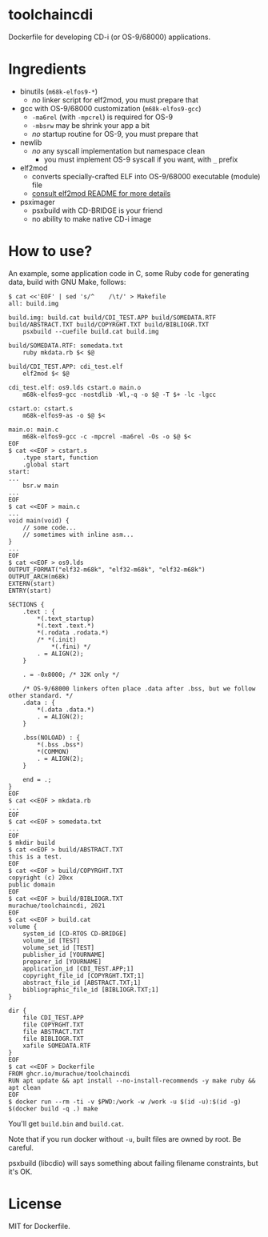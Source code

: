 # toolchaincdi

Dockerfile for developing CD-i (or OS-9/68000) applications.

# Ingredients

- binutils (`m68k-elfos9-*`)
    - _no_ linker script for elf2mod, you must prepare that
- gcc with OS-9/68000 customization (`m68k-elfos9-gcc`)
    - `-ma6rel` (with `-mpcrel`) is required for OS-9
    - `-mbsrw` may be shrink your app a bit
    - _no_ startup routine for OS-9, you must prepare that
- newlib
    - _no_ any syscall implementation but namespace clean
        - you must implement OS-9 syscall if you want, with `_` prefix
- elf2mod
    - converts specially-crafted ELF into OS-9/68000 executable (module) file
    - [consult elf2mod README for more details](https://github.com/murachue/elf2mod/blob/main/README.md)
- psximager
    - psxbuild with CD-BRIDGE is your friend
    - no ability to make native CD-i image

# How to use?

An example, some application code in C, some Ruby code for generating data, build with GNU Make, follows:

```
$ cat <<'EOF' | sed 's/^    /\t/' > Makefile
all: build.img

build.img: build.cat build/CDI_TEST.APP build/SOMEDATA.RTF build/ABSTRACT.TXT build/COPYRGHT.TXT build/BIBLIOGR.TXT
    psxbuild --cuefile build.cat build.img

build/SOMEDATA.RTF: somedata.txt
    ruby mkdata.rb $< $@

build/CDI_TEST.APP: cdi_test.elf
    elf2mod $< $@

cdi_test.elf: os9.lds cstart.o main.o
    m68k-elfos9-gcc -nostdlib -Wl,-q -o $@ -T $+ -lc -lgcc

cstart.o: cstart.s
    m68k-elfos9-as -o $@ $<

main.o: main.c
    m68k-elfos9-gcc -c -mpcrel -ma6rel -Os -o $@ $<
EOF
$ cat <<EOF > cstart.s
    .type start, function
    .global start
start:
...
    bsr.w main
...
EOF
$ cat <<EOF > main.c
...
void main(void) {
    // some code...
    // sometimes with inline asm...
}
...
EOF
$ cat <<EOF > os9.lds
OUTPUT_FORMAT("elf32-m68k", "elf32-m68k", "elf32-m68k")
OUTPUT_ARCH(m68k)
EXTERN(start)
ENTRY(start)

SECTIONS {
    .text : {
        *(.text_startup)
        *(.text .text.*)
        *(.rodata .rodata.*)
        /* *(.init)
            *(.fini) */
        . = ALIGN(2);
    }

    . = -0x8000; /* 32K only */

    /* OS-9/68000 linkers often place .data after .bss, but we follow other standard. */
    .data : {
        *(.data .data.*)
        . = ALIGN(2);
    }

    .bss(NOLOAD) : {
        *(.bss .bss*)
        *(COMMON)
        . = ALIGN(2);
    }

    end = .;
}
EOF
$ cat <<EOF > mkdata.rb
...
EOF
$ cat <<EOF > somedata.txt
...
EOF
$ mkdir build
$ cat <<EOF > build/ABSTRACT.TXT
this is a test.
EOF
$ cat <<EOF > build/COPYRGHT.TXT
copyright (c) 20xx
public domain
EOF
$ cat <<EOF > build/BIBLIOGR.TXT
murachue/toolchaincdi, 2021
EOF
$ cat <<EOF > build.cat
volume {
    system_id [CD-RTOS CD-BRIDGE]
    volume_id [TEST]
    volume_set_id [TEST]
    publisher_id [YOURNAME]
    preparer_id [YOURNAME]
    application_id [CDI_TEST.APP;1]
    copyright_file_id [COPYRGHT.TXT;1]
    abstract_file_id [ABSTRACT.TXT;1]
    bibliographic_file_id [BIBLIOGR.TXT;1]
}

dir {
    file CDI_TEST.APP
    file COPYRGHT.TXT
    file ABSTRACT.TXT
    file BIBLIOGR.TXT
    xafile SOMEDATA.RTF
}
EOF
$ cat <<EOF > Dockerfile
FROM ghcr.io/murachue/toolchaincdi
RUN apt update && apt install --no-install-recommends -y make ruby && apt clean
EOF
$ docker run --rm -ti -v $PWD:/work -w /work -u $(id -u):$(id -g) $(docker build -q .) make
```

You'll get `build.bin` and `build.cat`.

Note that if you run docker without `-u`, built files are owned by root. Be careful.

psxbuild (libcdio) will says something about failing filename constraints, but it's OK.

# License

MIT for Dockerfile.
